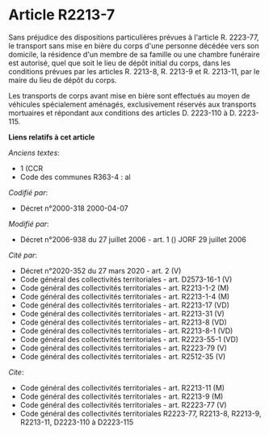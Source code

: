 # Article R2213-7

Sans préjudice des dispositions particulières prévues à l'article R. 2223-77, le transport sans mise en bière du corps d'une
personne décédée vers son domicile, la résidence d'un membre de sa famille ou une chambre funéraire est autorisé, quel que
soit le lieu de dépôt initial du corps, dans les conditions prévues par les articles R. 2213-8, R. 2213-9 et R. 2213-11, par
le maire du lieu de dépôt du corps.

Les transports de corps avant mise en bière sont effectués au moyen de véhicules spécialement aménagés, exclusivement
réservés aux transports mortuaires et répondant aux conditions des articles D. 2223-110 à D. 2223-115.

**Liens relatifs à cet article**

_Anciens textes_:

  - 1 (CCR
  - Code des communes R363-4 : al

_Codifié par_:

  - Décret n°2000-318 2000-04-07

_Modifié par_:

  - Décret n°2006-938 du 27 juillet 2006 - art. 1 () JORF 29 juillet 2006

_Cité par_:

  - Décret n°2020-352 du 27 mars 2020 - art. 2 (V)
  - Code général des collectivités territoriales - art. D2573-16-1 (V)
  - Code général des collectivités territoriales - art. R2213-1-2 (M)
  - Code général des collectivités territoriales - art. R2213-1-4 (M)
  - Code général des collectivités territoriales - art. R2213-17 (VD)
  - Code général des collectivités territoriales - art. R2213-31 (V)
  - Code général des collectivités territoriales - art. R2213-8 (VD)
  - Code général des collectivités territoriales - art. R2213-8-1 (VD)
  - Code général des collectivités territoriales - art. R2223-55-1 (VD)
  - Code général des collectivités territoriales - art. R2223-79 (V)
  - Code général des collectivités territoriales - art. R2512-35 (V)

_Cite_:

  - Code général des collectivités territoriales - art. R2213-11 (M)
  - Code général des collectivités territoriales - art. R2213-9 (M)
  - Code général des collectivités territoriales - art. R2223-77 (V)
  - Code général des collectivités territoriales R2223-77, R2213-8, R2213-9, R2213-11, D2223-110 à D2223-115
